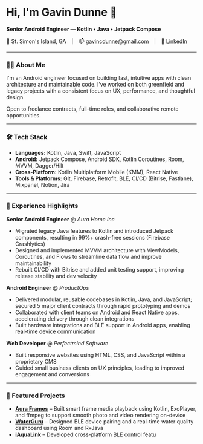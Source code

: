 # Hi, I'm Gavin Dunne 👋  
**Senior Android Engineer — Kotlin • Java • Jetpack Compose**

📍 St. Simon's Island, GA | 📫 [gavincdunne@gmail.com](mailto:gavincdunne@gmail.com) | 🔗 [LinkedIn](https://linkedin.com/in/dunnefortheday)

---

### 👨‍💻 About Me  
I'm an Android engineer focused on building fast, intuitive apps with clean architecture and maintainable code. I’ve worked on both greenfield and legacy projects with a consistent focus on UX, performance, and thoughtful design.

Open to freelance contracts, full-time roles, and collaborative remote opportunities.

---

### 🛠️ Tech Stack  
- **Languages:** Kotlin, Java, Swift, JavaScript  
- **Android:** Jetpack Compose, Android SDK, Kotlin Coroutines, Room, MVVM, Dagger/Hilt  
- **Cross-Platform:** Kotlin Multiplatform Mobile (KMM), React Native  
- **Tools & Platforms:** Git, Firebase, Retrofit, BLE, CI/CD (Bitrise, Fastlane), Mixpanel, Notion, Jira  

---

### 💼 Experience Highlights  

**Senior Android Engineer** @ *Aura Home Inc*  
- Migrated legacy Java features to Kotlin and introduced Jetpack components, resulting in 99%+ crash-free sessions (Firebase Crashlytics)  
- Designed and implemented MVVM architecture with ViewModels, Coroutines, and Flows to streamline data flow and improve maintainability  
- Rebuilt CI/CD with Bitrise and added unit testing support, improving release stability and dev velocity  

**Android Engineer** @ *ProductOps*  
- Delivered modular, reusable codebases in Kotlin, Java, and JavaScript; secured 5 major client contracts through rapid prototyping and demos  
- Collaborated with client teams on Android and React Native apps, accelerating delivery through clean integrations  
- Built hardware integrations and BLE support in Android apps, enabling real-time device communication  

**Web Developer** @ *Perfectmind Software*  
- Built responsive websites using HTML, CSS, and JavaScript within a proprietary CMS  
- Guided small business clients on UX principles, leading to improved engagement and conversions  

---

### 📱 Featured Projects  
- **[Aura Frames](https://play.google.com/store/apps/details?id=com.pushd.client)** – Built smart frame media playback using Kotlin, ExoPlayer, and ffmpeg to support smooth photo and video rendering on-device  
- **[WaterGuru](https://play.google.com/store/apps/details?id=com.waterguru.android)** – Designed BLE device pairing and a real-time water quality dashboard using Room and RxJava  
- **[iAquaLink](https://play.google.com/store/apps/details?id=com.zodiac.iaqualink)** – Developed cross-platform BLE control featu
